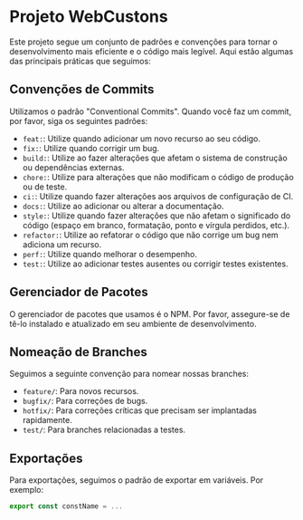 # Projeto WebCustons

Este projeto segue um conjunto de padrões e convenções para tornar o desenvolvimento mais eficiente e o código mais legível. Aqui estão algumas das principais práticas que seguimos:

## Convenções de Commits

Utilizamos o padrão "Conventional Commits". Quando você faz um commit, por favor, siga os seguintes padrões:

- `feat:`: Utilize quando adicionar um novo recurso ao seu código.
- `fix:`: Utilize quando corrigir um bug.
- `build:`: Utilize ao fazer alterações que afetam o sistema de construção ou dependências externas.
- `chore:`: Utilize para alterações que não modificam o código de produção ou de teste.
- `ci:`: Utilize quando fazer alterações aos arquivos de configuração de CI.
- `docs:`: Utilize ao adicionar ou alterar a documentação.
- `style:`: Utilize quando fazer alterações que não afetam o significado do código (espaço em branco, formatação, ponto e vírgula perdidos, etc.).
- `refactor:`: Utilize ao refatorar o código que não corrige um bug nem adiciona um recurso.
- `perf:`: Utilize quando melhorar o desempenho.
- `test:`: Utilize ao adicionar testes ausentes ou corrigir testes existentes.

## Gerenciador de Pacotes

O gerenciador de pacotes que usamos é o NPM. Por favor, assegure-se de tê-lo instalado e atualizado em seu ambiente de desenvolvimento.

## Nomeação de Branches

Seguimos a seguinte convenção para nomear nossas branches:

- `feature/`: Para novos recursos.
- `bugfix/`: Para correções de bugs.
- `hotfix/`: Para correções críticas que precisam ser implantadas rapidamente.
- `test/`: Para branches relacionadas a testes.

## Exportações

Para exportações, seguimos o padrão de exportar em variáveis. Por exemplo:

```javascript
export const constName = ...
```
